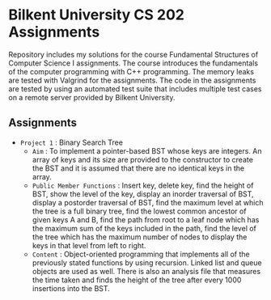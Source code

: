 # Bilkent University CS 202 Assignments

Repository includes my solutions for the course Fundamental Structures of Computer Science I assignments. The course introduces the fundamentals of the computer programming with C++ programming. The memory leaks are tested with Valgrind for the
assignments. The code in the assignments are tested by using an automated test suite that includes multiple test cases on a remote server provided by Bilkent University.

## Assignments

- `Project 1` : Binary Search Tree
    - `Aim` : To implement a pointer-based BST whose keys are integers. An array of keys and its size are provided to the constructor to create the BST and it is assumed that there are no identical keys in the array.
    - `Public Member Functions` : Insert key, delete key, find the height of BST, show the level of the key, display an inorder traversal of BST, display a postorder traversal of BST, find the maximum level at which the tree is a full binary tree, find the lowest common          ancestor of given keys A and B, find the path from root to a leaf node which has the maximum sum of the keys included in the path, find the level of the tree which has the maximum number of nodes to display the keys in that level from left to right.
    - `Content` : Object-oriented programming that implements all of the previously stated functions by using recursion. Linked list and queue objects are used as well. There is also an analysis file that measures the time taken and finds the height of the tree after             every 1000 insertions into the BST.

